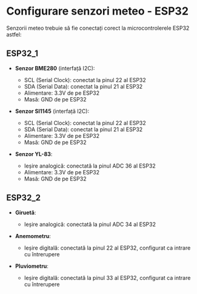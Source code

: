 # Configurare senzori meteo - ESP32

Senzorii meteo trebuie să fie conectați corect la microcontrolerele ESP32 astfel:

## ESP32_1

- **Senzor BME280** (interfață I2C):
  - SCL (Serial Clock): conectat la pinul 22 al ESP32
  - SDA (Serial Data): conectat la pinul 21 al ESP32
  - Alimentare: 3.3V de pe ESP32
  - Masă: GND de pe ESP32

- **Senzor SI1145** (interfață I2C):
  - SCL (Serial Clock): conectat la pinul 22 al ESP32
  - SDA (Serial Data): conectat la pinul 21 al ESP32
  - Alimentare: 3.3V de pe ESP32
  - Masă: GND de pe ESP32

- **Senzor YL-83**:
  - Ieșire analogică: conectată la pinul ADC 36 al ESP32
  - Alimentare: 3.3V de pe ESP32
  - Masă: GND de pe ESP32

## ESP32_2

- **Giruetă**:
  - Ieșire analogică: conectată la pinul ADC 34 al ESP32

- **Anemometru**:
  - Ieșire digitală: conectată la pinul 22 al ESP32, configurat ca intrare cu întrerupere

- **Pluviometru**:
  - Ieșire digitală: conectată la pinul 33 al ESP32, configurat ca intrare cu întrerupere

